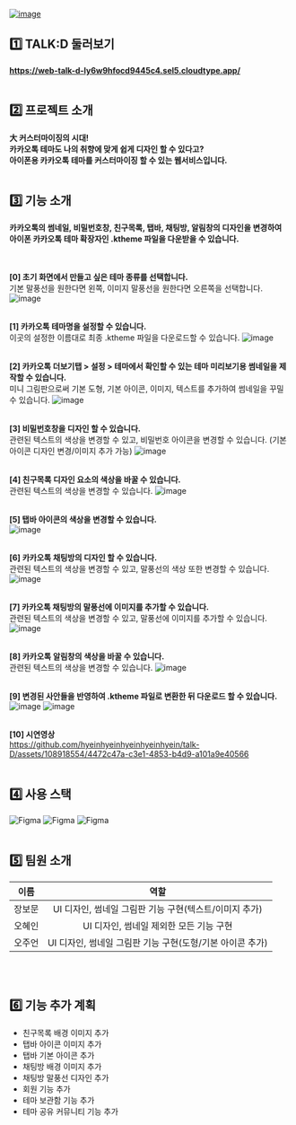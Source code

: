 [![image](https://github.com/hyeinhyeinhyeinhyeinhyein/talk-D/assets/108918554/27c9d6de-f2ff-4c5b-acfc-577986577da0)](https://web-talk-d-ly6w9hfocd9445c4.sel5.cloudtype.app/)
## 1️⃣ TALK:D 둘러보기
**https://web-talk-d-ly6w9hfocd9445c4.sel5.cloudtype.app/**
<br>
<br>

## 2️⃣ 프로젝트 소개
**大 커스터마이징의 시대!** <br>
**카카오톡 테마도 나의 취향에 맞게 쉽게 디자인 할 수 있다고?** <br>
**아이폰용 카카오톡 테마를 커스터마이징 할 수 있는 웹서비스입니다.**
<br>
<br>

## 3️⃣ 기능 소개
**카카오톡의 썸네일, 비밀번호창, 친구목록, 탭바, 채팅방, 알림창의 디자인을 변경하여 <br>
아이폰 카카오톡 테마 확장자인 .ktheme 파일을 다운받을 수 있습니다.<br>**
<br>
<br>

**[0] 초기 화면에서 만들고 싶은 테마 종류를 선택합니다. <br>**
기본 말풍선을 원한다면 왼쪽, 이미지 말풍선을 원한다면 오른쪽을 선택합니다. 
![image](https://github.com/hyeinhyeinhyeinhyeinhyein/talk-D/assets/108918554/08ef59c5-74c1-4fc6-9e31-ea26debf4bf1)
<br>
<br>

**[1] 카카오톡 테마명을 설정할 수 있습니다. <br>**
이곳의 설정한 이름대로 최종 .ktheme 파일을 다운로드할 수 있습니다.
![image](https://github.com/hyeinhyeinhyeinhyeinhyein/talk-D/assets/108918554/63bd7773-b19e-4aac-8a09-16e5e45a27c3)
<br>
<br>


**[2] 카카오톡 더보기탭 > 설정 > 테마에서 확인할 수 있는 테마 미리보기용 썸네일을 제작할 수 있습니다. <br>**
미니 그림판으로써 기본 도형, 기본 아이콘, 이미지, 텍스트를 추가하여 썸네일을 꾸밀 수 있습니다.
![image](https://github.com/hyeinhyeinhyeinhyeinhyein/talk-D/assets/108918554/6415b039-ddc1-4bdf-8ce7-0db1ae8331f7)
<br>
<br>

**[3] 비밀번호창을 디자인 할 수 있습니다.<br>**
관련된 텍스트의 색상을 변경할 수 있고, 비밀번호 아이콘을 변경할 수 있습니다. (기본 아이콘 디자인 변경/이미지 추가 가능)
![image](https://github.com/hyeinhyeinhyeinhyeinhyein/talk-D/assets/108918554/31f0f8bc-278c-46ef-8572-31c7b2764a17)
<br>
<br>

**[4] 친구목록 디자인 요소의 색상을 바꿀 수 있습니다.<br>**
관련된 텍스트의 색상을 변경할 수 있습니다.
![image](https://github.com/user-attachments/assets/d5dc2297-6370-4745-b857-afcc34c1218b)
<br>
<br>

**[5] 탭바 아이콘의 색상을 변경할 수 있습니다.<br>**
![image](https://github.com/hyeinhyeinhyeinhyeinhyein/talk-D/assets/108918554/e1ce0c8c-ddb6-4879-8d09-248db633c337)
<br>
<br>

**[6] 카카오톡 채팅방의 디자인 할 수 있습니다. <br>**
관련된 텍스트의 색상을 변경할 수 있고, 말풍선의 색상 또한 변경할 수 있습니다.
![image](https://github.com/hyeinhyeinhyeinhyeinhyein/talk-D/assets/108918554/af45f070-9d02-4085-9cfe-016870bea39c)
<br>
<br>

**[7] 카카오톡 채팅방의 말풍선에 이미지를 추가할 수 있습니다. <br>**
관련된 텍스트의 색상을 변경할 수 있고, 말풍선에 이미지를 추가할 수 있습니다.
![image](https://github.com/hyeinhyeinhyeinhyeinhyein/talk-D/assets/108918554/5244fe1b-e709-4e2d-b878-53e572352395)
<br>
<br>

**[8] 카카오톡 알림창의 색상을 바꿀 수 있습니다.<br>**
관련된 텍스트의 색상을 변경할 수 있습니다.
![image](https://github.com/hyeinhyeinhyeinhyeinhyein/talk-D/assets/108918554/2e95beeb-f4b0-4742-8cff-7a568f7085ef)
<br>
<br>

**[9] 변경된 사안들을 반영하여 .ktheme 파일로 변환한 뒤 다운로드 할 수 있습니다. <br>**
![image](https://github.com/hyeinhyeinhyeinhyeinhyein/talk-D/assets/108918554/68520535-e11c-48d9-b9a0-5b86df3b32e0)
![image](https://github.com/hyeinhyeinhyeinhyeinhyein/talk-D/assets/108918554/dd911d4b-204b-4896-a2e4-e9a157e084e2)
<br>
<br>

**[10] 시연영상<br>**
https://github.com/hyeinhyeinhyeinhyeinhyein/talk-D/assets/108918554/4472c47a-c3e1-4853-b4d9-a101a9e40566
<br>
<br>

## 4️⃣ 사용 스택
![Figma](https://img.shields.io/badge/Figma-F24E1E?style=for-the-badge&logo=figma&logoColor=white)
![Figma](https://img.shields.io/badge/React-20232A?style=for-the-badge&logo=react&logoColor=61DAFB)
![Figma](https://img.shields.io/badge/Express.js-404D59?style=for-the-badge)
<br>
<br>

## 5️⃣ 팀원 소개
|**이름**|역할|
|:---:|:---:|
|장보문|UI 디자인, 썸네일 그림판 기능 구현(텍스트/이미지 추가)|
|오혜인|UI 디자인, 썸네일 제외한 모든 기능 구현|
|오주언|UI 디자인, 썸네일 그림판 기능 구현(도형/기본 아이콘 추가)|
<br>
<br>

## 6️⃣ 기능 추가 계획
- 친구목록 배경 이미지 추가
- 탭바 아이콘 이미지 추가
- 탭바 기본 아이콘 추가
- 채팅방 배경 이미지 추가
- 채팅방 말풍선 디자인 추가
- 회원 기능 추가
- 테마 보관함 기능 추가
- 테마 공유 커뮤니티 기능 추가
